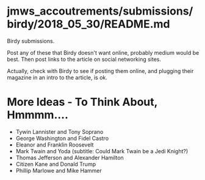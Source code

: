 
# jmws_accoutrements/submissions/birdy/2018_05_30/README.md

Birdy submissions.

Post any of these that Birdy doesn't want online, probably medium would be best.
Then post links to the article on social networking sites.

Actually, check with Birdy to see if posting them online, and plugging their magazine in an intro to the article, is ok.

# More Ideas - To Think About, Hmmmm....

- Tywin Lannister and Tony Soprano
- George Washington and Fidel Castro
- Eleanor and Franklin Roosevelt
- Mark Twain and Yoda (subtitle: Could Mark Twain be a Jedi Knight?)
- Thomas Jefferson and Alexander Hamilton
- Citizen Kane and Donald Trump
- Phillip Marlowe and Mike Hammer


